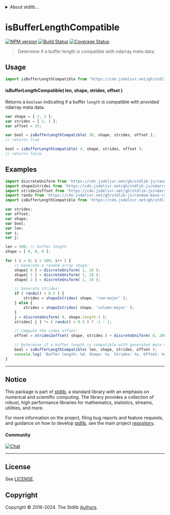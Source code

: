 <!--

@license Apache-2.0

Copyright (c) 2018 The Stdlib Authors.

Licensed under the Apache License, Version 2.0 (the "License");
you may not use this file except in compliance with the License.
You may obtain a copy of the License at

   http://www.apache.org/licenses/LICENSE-2.0

Unless required by applicable law or agreed to in writing, software
distributed under the License is distributed on an "AS IS" BASIS,
WITHOUT WARRANTIES OR CONDITIONS OF ANY KIND, either express or implied.
See the License for the specific language governing permissions and
limitations under the License.

-->


<details>
  <summary>
    About stdlib...
  </summary>
  <p>We believe in a future in which the web is a preferred environment for numerical computation. To help realize this future, we've built stdlib. stdlib is a standard library, with an emphasis on numerical and scientific computation, written in JavaScript (and C) for execution in browsers and in Node.js.</p>
  <p>The library is fully decomposable, being architected in such a way that you can swap out and mix and match APIs and functionality to cater to your exact preferences and use cases.</p>
  <p>When you use stdlib, you can be absolutely certain that you are using the most thorough, rigorous, well-written, studied, documented, tested, measured, and high-quality code out there.</p>
  <p>To join us in bringing numerical computing to the web, get started by checking us out on <a href="https://github.com/stdlib-js/stdlib">GitHub</a>, and please consider <a href="https://opencollective.com/stdlib">financially supporting stdlib</a>. We greatly appreciate your continued support!</p>
</details>

# isBufferLengthCompatible

[![NPM version][npm-image]][npm-url] [![Build Status][test-image]][test-url] [![Coverage Status][coverage-image]][coverage-url] <!-- [![dependencies][dependencies-image]][dependencies-url] -->

> Determine if a buffer length is compatible with ndarray meta data.

<!-- Section to include introductory text. Make sure to keep an empty line after the intro `section` element and another before the `/section` close. -->

<section class="intro">

</section>

<!-- /.intro -->

<!-- Package usage documentation. -->



<section class="usage">

## Usage

```javascript
import isBufferLengthCompatible from 'https://cdn.jsdelivr.net/gh/stdlib-js/ndarray-base-assert-is-buffer-length-compatible@v0.1.2-deno/mod.js';
```

#### isBufferLengthCompatible( len, shape, strides, offset )

Returns a `boolean` indicating if a buffer `length` is compatible with provided ndarray meta data.

```javascript
var shape = [ 2, 2 ];
var strides = [ 2, 1 ];
var offset = 25;

var bool = isBufferLengthCompatible( 30, shape, strides, offset );
// returns true

bool = isBufferLengthCompatible( 4, shape, strides, offset );
// returns false
```

</section>

<!-- /.usage -->

<!-- Package usage notes. Make sure to keep an empty line after the `section` element and another before the `/section` close. -->

<section class="notes">

</section>

<!-- /.notes -->

<!-- Package usage examples. -->

<section class="examples">

## Examples

<!-- eslint no-undef: "error" -->

```javascript
import discreteUniform from 'https://cdn.jsdelivr.net/gh/stdlib-js/random-base-discrete-uniform@deno/mod.js';
import shape2strides from 'https://cdn.jsdelivr.net/gh/stdlib-js/ndarray-base-shape2strides@deno/mod.js';
import strides2offset from 'https://cdn.jsdelivr.net/gh/stdlib-js/ndarray-base-strides2offset@deno/mod.js';
import randu from 'https://cdn.jsdelivr.net/gh/stdlib-js/random-base-randu@deno/mod.js';
import isBufferLengthCompatible from 'https://cdn.jsdelivr.net/gh/stdlib-js/ndarray-base-assert-is-buffer-length-compatible@v0.1.2-deno/mod.js';

var strides;
var offset;
var shape;
var bool;
var len;
var i;
var j;

len = 500; // buffer length
shape = [ 0, 0, 0 ];

for ( i = 0; i < 100; i++ ) {
    // Generate a random array shape:
    shape[ 0 ] = discreteUniform( 1, 10 );
    shape[ 1 ] = discreteUniform( 1, 10 );
    shape[ 2 ] = discreteUniform( 1, 10 );

    // Generate strides:
    if ( randu() < 0.5 ) {
        strides = shape2strides( shape, 'row-major' );
    } else {
        strides = shape2strides( shape, 'column-major' );
    }
    j = discreteUniform( 0, shape.length-1 );
    strides[ j ] *= ( randu() < 0.5 ) ? -1 : 1;

    // Compute the index offset:
    offset = strides2offset( shape, strides ) + discreteUniform( 0, 200 );

    // Determine if a buffer length is compatible with generated meta data:
    bool = isBufferLengthCompatible( len, shape, strides, offset );
    console.log( 'Buffer length: %d. Shape: %s. Strides: %s. Offset: %d. Compatible: %s.', len, shape.join( 'x' ), strides.join( ',' ), offset, bool );
}
```

</section>

<!-- /.examples -->

<!-- Section to include cited references. If references are included, add a horizontal rule *before* the section. Make sure to keep an empty line after the `section` element and another before the `/section` close. -->

<section class="references">

</section>

<!-- /.references -->

<!-- Section for related `stdlib` packages. Do not manually edit this section, as it is automatically populated. -->

<section class="related">

</section>

<!-- /.related -->

<!-- Section for all links. Make sure to keep an empty line after the `section` element and another before the `/section` close. -->


<section class="main-repo" >

* * *

## Notice

This package is part of [stdlib][stdlib], a standard library with an emphasis on numerical and scientific computing. The library provides a collection of robust, high performance libraries for mathematics, statistics, streams, utilities, and more.

For more information on the project, filing bug reports and feature requests, and guidance on how to develop [stdlib][stdlib], see the main project [repository][stdlib].

#### Community

[![Chat][chat-image]][chat-url]

---

## License

See [LICENSE][stdlib-license].


## Copyright

Copyright &copy; 2016-2024. The Stdlib [Authors][stdlib-authors].

</section>

<!-- /.stdlib -->

<!-- Section for all links. Make sure to keep an empty line after the `section` element and another before the `/section` close. -->

<section class="links">

[npm-image]: http://img.shields.io/npm/v/@stdlib/ndarray-base-assert-is-buffer-length-compatible.svg
[npm-url]: https://npmjs.org/package/@stdlib/ndarray-base-assert-is-buffer-length-compatible

[test-image]: https://github.com/stdlib-js/ndarray-base-assert-is-buffer-length-compatible/actions/workflows/test.yml/badge.svg?branch=v0.1.2
[test-url]: https://github.com/stdlib-js/ndarray-base-assert-is-buffer-length-compatible/actions/workflows/test.yml?query=branch:v0.1.2

[coverage-image]: https://img.shields.io/codecov/c/github/stdlib-js/ndarray-base-assert-is-buffer-length-compatible/main.svg
[coverage-url]: https://codecov.io/github/stdlib-js/ndarray-base-assert-is-buffer-length-compatible?branch=main

<!--

[dependencies-image]: https://img.shields.io/david/stdlib-js/ndarray-base-assert-is-buffer-length-compatible.svg
[dependencies-url]: https://david-dm.org/stdlib-js/ndarray-base-assert-is-buffer-length-compatible/main

-->

[chat-image]: https://img.shields.io/gitter/room/stdlib-js/stdlib.svg
[chat-url]: https://app.gitter.im/#/room/#stdlib-js_stdlib:gitter.im

[stdlib]: https://github.com/stdlib-js/stdlib

[stdlib-authors]: https://github.com/stdlib-js/stdlib/graphs/contributors

[umd]: https://github.com/umdjs/umd
[es-module]: https://developer.mozilla.org/en-US/docs/Web/JavaScript/Guide/Modules

[deno-url]: https://github.com/stdlib-js/ndarray-base-assert-is-buffer-length-compatible/tree/deno
[deno-readme]: https://github.com/stdlib-js/ndarray-base-assert-is-buffer-length-compatible/blob/deno/README.md
[umd-url]: https://github.com/stdlib-js/ndarray-base-assert-is-buffer-length-compatible/tree/umd
[umd-readme]: https://github.com/stdlib-js/ndarray-base-assert-is-buffer-length-compatible/blob/umd/README.md
[esm-url]: https://github.com/stdlib-js/ndarray-base-assert-is-buffer-length-compatible/tree/esm
[esm-readme]: https://github.com/stdlib-js/ndarray-base-assert-is-buffer-length-compatible/blob/esm/README.md
[branches-url]: https://github.com/stdlib-js/ndarray-base-assert-is-buffer-length-compatible/blob/main/branches.md

[stdlib-license]: https://raw.githubusercontent.com/stdlib-js/ndarray-base-assert-is-buffer-length-compatible/main/LICENSE

</section>

<!-- /.links -->

